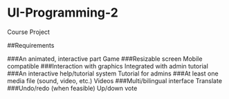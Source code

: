 # UI-Programming-2
Course Project

##Requirements

###An animated, interactive part
  Game
###Resizable screen
  Mobile compatible
###Interaction with graphics
  Integrated with admin tutorial
###An interactive help/tutorial system
  Tutorial for admins
###At least one media file (sound, video, etc.)
  Videos
###Multi/bilingual interface
  Translate
###Undo/redo (when feasible)
  Up/down vote
